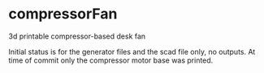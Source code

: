 compressorFan
=============

3d printable compressor-based desk fan

Initial status is for the generator files and the scad file only, no outputs.
At time of commit only the compressor motor base was printed.

